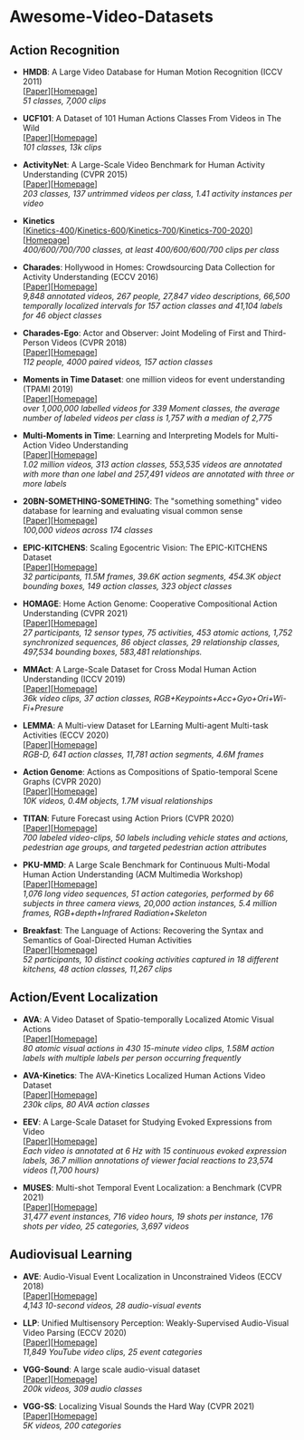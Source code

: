 # Awesome-Video-Datasets

## Action Recognition

* **HMDB**: A Large Video Database for Human Motion Recognition (ICCV 2011)</br> 
[[Paper](https://serre-lab.clps.brown.edu/wp-content/uploads/2012/08/Kuehne_etal_iccv11.pdf)][[Homepage](https://serre-lab.clps.brown.edu/resource/hmdb-a-large-human-motion-database/)]</br>
*51 classes, 7,000 clips*

* **UCF101**: A Dataset of 101 Human Actions Classes From Videos in The Wild </br> 
[[Paper](https://www.crcv.ucf.edu/papers/UCF101_CRCV-TR-12-01.pdf)][[Homepage](https://www.crcv.ucf.edu/data/UCF101.php)]</br> 
*101 classes, 13k clips*

* **ActivityNet**: A Large-Scale Video Benchmark for Human Activity Understanding (CVPR 2015)</br> 
[[Paper](https://www.cv-foundation.org/openaccess/content_cvpr_2015/papers/Heilbron_ActivityNet_A_Large-Scale_2015_CVPR_paper.pdf)][[Homepage](http://activity-net.org/index.html)]</br>
*203 classes, 137 untrimmed videos per class, 1.41 activity instances per video*

* **Kinetics** </br>
[[Kinetics-400](https://arxiv.org/abs/1705.06950)/[Kinetics-600](https://arxiv.org/abs/1808.01340)/[Kinetics-700](https://arxiv.org/abs/1907.06987)/[Kinetics-700-2020](https://arxiv.org/pdf/2010.10864.pdf)] [[Homepage](https://deepmind.com/research/open-source/kinetics)]</br>
*400/600/700/700 classes, at least 400/600/600/700 clips per class*

* **Charades**: Hollywood in Homes: Crowdsourcing Data
Collection for Activity Understanding (ECCV 2016)</br> 
[[Paper](http://ai2-website.s3.amazonaws.com/publications/hollywood-homes.pdf)][[Homepage](https://prior.allenai.org/projects/charades)]</br>
*9,848 annotated videos, 267 people, 27,847 video descriptions, 66,500 temporally localized intervals for 157 action classes and
41,104 labels for 46 object classes*

* **Charades-Ego**: Actor and Observer: Joint Modeling of First and Third-Person Videos (CVPR 2018) </br> 
[[Paper](https://arxiv.org/pdf/1804.09627.pdf)][[Homepage](https://prior.allenai.org/projects/charades-ego)]</br>
*112 people, 4000 paired videos, 157 action classes*

* **Moments in Time Dataset**: one million videos for event understanding (TPAMI 2019) </br> 
[[Paper](http://moments.csail.mit.edu/TPAMI.2019.2901464.pdf)][[Homepage](http://moments.csail.mit.edu/)]</br>
*over 1,000,000 labelled videos for 339 Moment classes, the average number of labeled videos per class is 1,757 with a median of 2,775*

* **Multi-Moments in Time**: Learning and Interpreting Models for Multi-Action Video Understanding </br> 
[[Paper](https://arxiv.org/pdf/1911.00232.pdf)][[Homepage](http://moments.csail.mit.edu/)]</br>
*1.02 million videos, 313 action classes, 553,535 videos are annotated with more than one label and 257,491 videos are annotated with three or more labels*

* **20BN-SOMETHING-SOMETHING**: The "something something" video database for learning and evaluating visual common sense </br> 
[[Paper](https://arxiv.org/abs/1706.04261)][[Homepage](https://20bn.com/datasets/something-something)]</br>
*100,000 videos across 174 classes*

* **EPIC-KITCHENS**: Scaling Egocentric Vision: The EPIC-KITCHENS Dataset</br> 
[[Paper](https://openaccess.thecvf.com/content_ECCV_2018/papers/Dima_Damen_Scaling_Egocentric_Vision_ECCV_2018_paper.pdf)][[Homepage](https://epic-kitchens.github.io/2021)]</br>
*32 participants, 11.5M frames, 39.6K action segments, 454.3K object bounding boxes, 149 action classes, 323 object classes*

* **HOMAGE**: Home Action Genome: Cooperative Compositional Action Understanding (CVPR 2021) </br> 
[[Paper]()][[Homepage](https://homeactiongenome.org/)]</br> 
*27 participants, 12 sensor types, 75 activities, 453 atomic actions, 1,752 synchronized sequences, 86 object classes, 29 relationship classes, 497,534 bounding boxes, 583,481 relationships.*

* **MMAct**: A Large-Scale Dataset for Cross Modal Human Action Understanding (ICCV 2019) </br> 
[[Paper](https://openaccess.thecvf.com/content_ICCV_2019/papers/Kong_MMAct_A_Large-Scale_Dataset_for_Cross_Modal_Human_Action_Understanding_ICCV_2019_paper.pdf)][[Homepage](https://mmact19.github.io/2019/)]</br>
*36k video clips, 37 action classes, RGB+Keypoints+Acc+Gyo+Ori+Wi-Fi+Presure*

* **LEMMA**: A Multi-view Dataset for LEarning Multi-agent Multi-task Activities (ECCV 2020) </br> 
[[Paper](https://arxiv.org/pdf/2007.15781.pdf)][[Homepage](https://sites.google.com/view/lemma-activity)]</br>
*RGB-D, 641 action classes, 11,781 action segments, 4.6M frames*

* **Action Genome**: Actions as Compositions of Spatio-temporal Scene Graphs (CVPR 2020) </br> 
[[Paper](https://arxiv.org/pdf/1912.06992.pdf)][[Homepage](https://www.actiongenome.org/)]</br>
*10K videos, 0.4M objects, 1.7M visual relationships*

* **TITAN**: Future Forecast using Action Priors (CVPR 2020) </br> 
[[Paper](https://openaccess.thecvf.com/content_CVPR_2020/papers/Malla_TITAN_Future_Forecast_Using_Action_Priors_CVPR_2020_paper.pdf)][[Homepage](https://usa.honda-ri.com/titan)]</br>
*700 labeled video-clips, 50 labels including vehicle states and actions, pedestrian age groups, and targeted pedestrian action attributes*

* **PKU-MMD**: A Large Scale Benchmark for Continuous Multi-Modal Human Action Understanding (ACM Multimedia Workshop) </br> 
[[Paper](https://arxiv.org/abs/1703.07475)][[Homepage](https://github.com/ECHO960/PKU-MMD#pku-mmd-a-large-scale-benchmark-for-continuous-multi-modal-human-action-understanding)]</br>
*1,076 long video sequences, 51 action categories, performed by 66 subjects in three camera views, 20,000 action instances, 5.4 million frames, RGB+depth+Infrared Radiation+Skeleton*

* **Breakfast**: The Language of Actions: Recovering the Syntax and Semantics of Goal-Directed Human Activities </br> 
[[Paper](https://openaccess.thecvf.com/content_cvpr_2014/papers/Kuehne_The_Language_of_2014_CVPR_paper.pdf)][[Homepage](https://serre-lab.clps.brown.edu/resource/breakfast-actions-dataset/)]</br>
*52 participants, 10 distinct cooking activities captured in 18 different kitchens, 48 action classes, 11,267 clips*

## Action/Event Localization
* **AVA**: A Video Dataset of Spatio-temporally Localized Atomic Visual Actions </br> 
[[Paper](https://arxiv.org/abs/1705.08421)][[Homepage](http://research.google.com/ava/)]</br>
*80 atomic visual actions in 430 15-minute video clips, 1.58M action labels with multiple labels per person occurring frequently*

* **AVA-Kinetics**: The AVA-Kinetics Localized Human Actions Video Dataset </br> 
[[Paper](https://arxiv.org/pdf/2005.00214.pdf)][[Homepage](http://research.google.com/ava/)]</br>
*230k clips, 80 AVA action classes*

* **EEV**: A Large-Scale Dataset for Studying Evoked Expressions from Video </br> 
[[Paper](https://arxiv.org/abs/2001.05488)][[Homepage](https://github.com/google-research-datasets/eev)]</br>
*Each video is annotated at 6 Hz with 15 continuous evoked expression labels, 36.7 million annotations of viewer facial reactions to 23,574 videos (1,700 hours)*

* **MUSES**: Multi-shot Temporal Event Localization: a Benchmark (CVPR 2021) </br> 
[[Paper](https://arxiv.org/pdf/2012.09434.pdf)][[Homepage](https://songbai.site/muses/)]</br>
*31,477 event instances, 716 video hours, 19 shots per instance, 176 shots per video, 25 categories, 3,697 videos*

## Audiovisual Learning
* **AVE**: Audio-Visual Event Localization in Unconstrained Videos (ECCV 2018) </br> 
[[Paper](https://openaccess.thecvf.com/content_ECCV_2018/papers/Yapeng_Tian_Audio-Visual_Event_Localization_ECCV_2018_paper.pdf)][[Homepage](https://sites.google.com/view/audiovisualresearch)]</br>
*4,143 10-second videos, 28 audio-visual events*

* **LLP**: Unified Multisensory Perception: Weakly-Supervised Audio-Visual Video Parsing (ECCV 2020) </br> 
[[Paper](https://arxiv.org/pdf/2007.10558.pdf)][[Homepage](https://github.com/YapengTian/AVVP-ECCV20)]</br>
*11,849 YouTube video clips, 25 event categories*

* **VGG-Sound**: A large scale audio-visual dataset </br> 
[[Paper](https://arxiv.org/abs/2004.14368)][[Homepage](https://www.robots.ox.ac.uk/~vgg/data/vggsound/)]</br>
*200k videos, 309 audio classes*

* **VGG-SS**: Localizing Visual Sounds the Hard Way (CVPR 2021)</br> 
[[Paper](https://arxiv.org/pdf/2104.02691.pdf)][[Homepage](https://www.robots.ox.ac.uk/~vgg/research/lvs/)] </br>
*5K videos, 200 categories*
